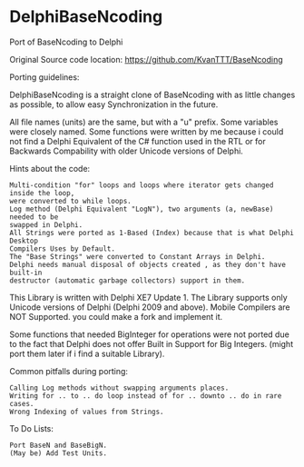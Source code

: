 # DelphiBaseNcoding
Port of BaseNcoding to Delphi


Original Source code location: https://github.com/KvanTTT/BaseNcoding

Porting guidelines:

DelphiBaseNcoding is a straight clone of BaseNcoding with as little changes as possible, to allow easy Synchronization in the future.
    
All file names (units) are the same, but with a "u" prefix.
Some variables were closely named.
Some functions were written by me because i could not find a Delphi Equivalent of the C# function used in the RTL or for Backwards Compability with older Unicode versions of Delphi.

Hints about the code:

    Multi-condition "for" loops and loops where iterator gets changed inside the loop, 
    were converted to while loops. 
    Log method (Delphi Equivalent "LogN"), two arguments (a, newBase) needed to be 
    swapped in Delphi.
    All Strings were ported as 1-Based (Index) because that is what Delphi Desktop 
    Compilers Uses by Default.
    The "Base Strings" were converted to Constant Arrays in Delphi.
    Delphi needs manual disposal of objects created , as they don't have built-in 
    destructor (automatic garbage collectors) support in them.

This Library is written with Delphi XE7 Update 1.
The Library supports only Unicode versions of Delphi (Delphi 2009 and above).
Mobile Compilers are NOT Supported. you could make a fork and implement it.


Some functions that needed BigInteger for operations were not ported due to the fact that Delphi does not offer Built in Support for Big Integers.
(might port them later if i find a suitable Library).

Common pitfalls during porting:
 
    Calling Log methods without swapping arguments places.
    Writing for .. to .. do loop instead of for .. downto .. do in rare cases.
    Wrong Indexing of values from Strings.

To Do Lists:

    Port BaseN and BaseBigN.
    (May be) Add Test Units.

